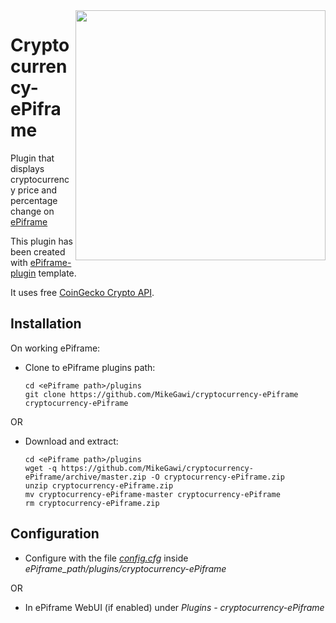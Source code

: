 <img align="right" src="https://github.com/MikeGawi/cryptocurrency-ePiframe/blob/master/assets/curr.gif" width="400">

# Cryptocurrency-ePiframe

Plugin that displays cryptocurrency price and percentage change on [ePiframe](https://github.com/MikeGawi/ePiframe)

This plugin has been created with [ePiframe-plugin](https://github.com/MikeGawi/ePiframe-plugin) template.

It uses free [CoinGecko Crypto API](https://www.coingecko.com/en/api).


## Installation

On working ePiframe:

* Clone to ePiframe plugins path:
	```
	cd <ePiframe path>/plugins
	git clone https://github.com/MikeGawi/cryptocurrency-ePiframe cryptocurrency-ePiframe
	```

OR

* Download and extract:
	```
	cd <ePiframe path>/plugins
	wget -q https://github.com/MikeGawi/cryptocurrency-ePiframe/archive/master.zip -O cryptocurrency-ePiframe.zip
	unzip cryptocurrency-ePiframe.zip
	mv cryptocurrency-ePiframe-master cryptocurrency-ePiframe
	rm cryptocurrency-ePiframe.zip
	```

## Configuration

* Configure with the file [*config.cfg*](https://github.com/MikeGawi/cryptocurrency-ePiframe/blob/master/config.cfg) inside *ePiframe_path/plugins/cryptocurrency-ePiframe*

OR

* In ePiframe WebUI (if enabled) under *Plugins - cryptocurrency-ePiframe*